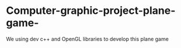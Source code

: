 # Computer-graphic-project-plane-game-
We using dev c++ and OpenGL libraries to develop this plane game
